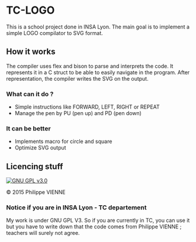 # TC-LOGO
This is a school project done in INSA Lyon. The main goal is to implement a simple LOGO compilator to SVG format.

## How it works
The compiler uses flex and bison to parse and interprets the code. It represents it in a C struct to be able to easily 
navigate in the program. After representation, the compiler writes the SVG on the output.

### What can it do ?
- Simple instructions like FORWARD, LEFT, RIGHT or REPEAT
- Manage the pen by PU (pen up) and PD (pen down)

### It can be better
- Implements macro for circle and square
- Optimize SVG output

## Licencing stuff
[![GNU GPL v3.0](http://www.gnu.org/graphics/gplv3-127x51.png)](http://www.gnu.org/licenses/gpl.html)

&copy; 2015 Philippe VIENNE

### Notice if you are in INSA Lyon - TC departement
My work is under GNU GPL V3. So if you are currently in TC, you can use it but you have to write down that the code comes
from Philippe VIENNE ; teachers will surely not agree.
